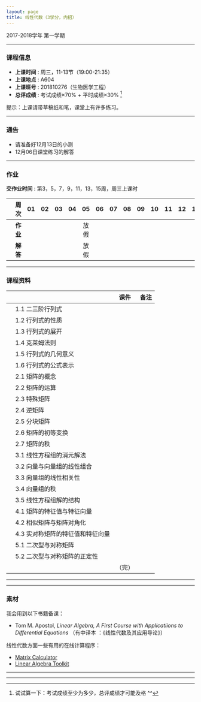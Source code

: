 ```yaml
---
layout: page
title: 线性代数（3学分，内招）
---
```



<p class="message">
  2017-2018学年 第一学期
</p>


---

### 课程信息


- __上课时间__ : 周三，11-13节（19:00-21:35）
- __上课地点__ : A604
- __上课班号__ : 201810276（生物医学工程）
- __总评成绩__ : 考试成绩×70% + 平时成绩×30% [^exam]

[^exam]: 试试算一下：考试成绩至少为多少，总评成绩才可能及格 ^^

提示：上课请带草稿纸和笔，课堂上有许多练习。

---

### 通告

- 请准备好12月13日的小测
- 12月06日课堂练习的解答 <a href="HW_sol/Ex_20171206_sol.pdf" target="_blank"><i class="fa fa-file-pdf-o" aria-hidden="true"></i></a>

---

### 作业

__交作业时间__ : 第3，5，7，9，11，13，15周，周三上课时

|        |    周次    | 01 | 02 | 03 |	04 | 05 | 06 |07 | 08 | 09 | 10 | 11 | 12 | 13 | 14 | |
|:--------:|--------:|:------:|:------:|:------:|:------:|:------:|:------:|:------:|:------:|:------:|:------:|:------:|:------:|:------:|:------:|:------:|
|	| __作业__ 	|	<a href="HW/HW_01_2017.pdf" target="_blank"><i class="fa fa-file-pdf-o" aria-hidden="true"></i></a>   | <a href="HW/HW_02_2017.pdf" target="_blank"><i class="fa fa-file-pdf-o" aria-hidden="true"></i></a>	| <a href="HW/HW_03_2017.pdf" target="_blank"><i class="fa fa-file-pdf-o" aria-hidden="true"></i></a>	 	|	 <a href="HW/HW_04_2017.pdf" target="_blank"><i class="fa fa-file-pdf-o" aria-hidden="true"></i></a>	|	放假   | <a href="HW/HW_06_2017.pdf" target="_blank"><i class="fa fa-file-pdf-o" aria-hidden="true"></i></a> | <a href="HW/HW_07_2017.pdf" target="_blank"><i class="fa fa-file-pdf-o" aria-hidden="true"></i></a> |<a href="HW/HW_08_2017.pdf" target="_blank"><i class="fa fa-file-pdf-o" aria-hidden="true"></i></a> | <a href="HW/HW_09_2017.pdf" target="_blank"><i class="fa fa-file-pdf-o" aria-hidden="true"></i></a> | <a href="HW/HW_10_2017.pdf" target="_blank"><i class="fa fa-file-pdf-o" aria-hidden="true"></i></a> | <a href="HW/HW_11_2017.pdf" target="_blank"><i class="fa fa-file-pdf-o" aria-hidden="true"></i></a> |<a href="HW/HW_12_2017.pdf" target="_blank"><i class="fa fa-file-pdf-o" aria-hidden="true"></i></a> |<a href="HW/HW_13_2017.pdf" target="_blank"><i class="fa fa-file-pdf-o" aria-hidden="true"></i></a> |<a href="HW/HW_14_2017.pdf" target="_blank"><i class="fa fa-file-pdf-o" aria-hidden="true"></i></a> |（完） |
|	| __解答__ 	|	<a href="HW_sol/HW_01_sol_2017.pdf" target="_blank"><i class="fa fa-file-pdf-o" aria-hidden="true"></i></a>   |   <a href="HW_sol/HW_02_sol_2017.pdf" target="_blank"><i class="fa fa-file-pdf-o" aria-hidden="true"></i></a> 	|	<a href="HW_sol/HW_03_sol_2017.pdf" target="_blank"><i class="fa fa-file-pdf-o" aria-hidden="true"></i></a>     |	<a href="HW_sol/HW_04_sol_2017.pdf" target="_blank"><i class="fa fa-file-pdf-o" aria-hidden="true"></i></a> 	|		放假   | <a href="HW_sol/HW_06_sol_2017.pdf" target="_blank"><i class="fa fa-file-pdf-o" aria-hidden="true"></i></a>	| <a href="HW_sol/HW_07_sol_2017.pdf" target="_blank"><i class="fa fa-file-pdf-o" aria-hidden="true"></i></a> | <a href="HW_sol/HW_08_sol_2017.pdf" target="_blank"><i class="fa fa-file-pdf-o" aria-hidden="true"></i></a> |<a href="HW_sol/HW_09_sol_2017.pdf" target="_blank"><i class="fa fa-file-pdf-o" aria-hidden="true"></i></a>   | <a href="HW_sol/HW_10_sol_2017.pdf" target="_blank"><i class="fa fa-file-pdf-o" aria-hidden="true"></i></a>   |	<a href="HW_sol/HW_11_sol_2017.pdf" target="_blank"><i class="fa fa-file-pdf-o" aria-hidden="true"></i></a> | <a href="HW_sol/HW_12_sol_2017.pdf" target="_blank"><i class="fa fa-file-pdf-o" aria-hidden="true"></i></a>	| 	|		|	|

---


### 课程资料

|        |        | 课件 |	备注 |
|:--------:|:--------|:-----:|:------:|
|  | 1.1 二三阶行列式 |  <a href="lectures/1_1_二三阶行列式_2017.pdf" target="_blank"><i class="fa fa-file-pdf-o" aria-hidden="true"></i></a>     |     |
|  | 1.2 行列式的性质 |  <a href="lectures/1_2_行列式的定义与性质_2017.pdf" target="_blank"><i class="fa fa-file-pdf-o" aria-hidden="true"></i></a>   |     |
|  | 1.3 行列式的展开 |    <a href="lectures/1_3_行列式的展开_2017.pdf" target="_blank"><i class="fa fa-file-pdf-o" aria-hidden="true"></i></a>     |     |
|  | 1.4 克莱姆法则 |    <a href="lectures/1_4_克莱姆法则_2017.pdf" target="_blank"><i class="fa fa-file-pdf-o" aria-hidden="true"></i></a>     |     |
|  | 1.5 行列式的几何意义 |   <a href="lectures/1_5_行列式的几何意义_2017.pdf" target="_blank"><i class="fa fa-file-pdf-o" aria-hidden="true"></i></a>     |     |
|  | 1.6 行列式的公式表示 |   <a href="lectures/1_6_行列式的公式表示_2017.pdf" target="_blank"><i class="fa fa-file-pdf-o" aria-hidden="true"></i></a>    |     |
|  | 2.1 矩阵的概念 | <a href="lectures/2_1_矩阵的概念_2017.pdf" target="_blank"><i class="fa fa-file-pdf-o" aria-hidden="true"></i></a>     |     |
|  | 2.2 矩阵的运算 |  <a href="lectures/2_2_矩阵的运算_2017.pdf" target="_blank"><i class="fa fa-file-pdf-o" aria-hidden="true"></i></a>       |     |
|  | 2.3 特殊矩阵 |   <a href="lectures/2_3_特殊矩阵_2017.pdf" target="_blank"><i class="fa fa-file-pdf-o" aria-hidden="true"></i></a>      |     |
|  | 2.4 逆矩阵 |  <a href="lectures/2_4_逆矩阵_2017.pdf" target="_blank"><i class="fa fa-file-pdf-o" aria-hidden="true"></i></a>   |        |
|  | 2.5 分块矩阵 |  <a href="lectures/2_5_分块矩阵_2017.pdf" target="_blank"><i class="fa fa-file-pdf-o" aria-hidden="true"></i></a>    |       |
|  | 2.6 矩阵的初等变换 |   <a href="lectures/2_6_矩阵的初等变换_2017.pdf" target="_blank"><i class="fa fa-file-pdf-o" aria-hidden="true"></i></a>     |     |
|  | 2.7 矩阵的秩 |  <a href="lectures/2_7_矩阵的秩_2017.pdf" target="_blank"><i class="fa fa-file-pdf-o" aria-hidden="true"></i></a>   |         |
|  | 3.1 线性方程组的消元解法 |  <a href="lectures/3_1_线性方程组的消元解法_2017.pdf" target="_blank"><i class="fa fa-file-pdf-o" aria-hidden="true"></i></a>     |         |
|  | 3.2 向量与向量组的线性组合 | <a href="lectures/3_2_向量与向量组的线性组合_2017.pdf" target="_blank"><i class="fa fa-file-pdf-o" aria-hidden="true"></i></a>     |        |
|  | 3.3 向量组的线性相关性 | <a href="lectures/3_3_向量组的线性相关性_2017.pdf" target="_blank"><i class="fa fa-file-pdf-o" aria-hidden="true"></i></a>    |           |
|  | 3.4 向量组的秩 | <a href="lectures/3_4_向量组的秩_2017.pdf" target="_blank"><i class="fa fa-file-pdf-o" aria-hidden="true"></i></a>    |         |
|  | 3.5 线性方程组解的结构 | <a href="lectures/3_5_线性方程组解的结构_2017.pdf" target="_blank"><i class="fa fa-file-pdf-o" aria-hidden="true"></i></a>   |          |
|  | 4.1 矩阵的特征值与特征向量 |  <a href="lectures/4_1_矩阵的特征值与特征向量_2017.pdf" target="_blank"><i class="fa fa-file-pdf-o" aria-hidden="true"></i></a>   |        |
|  | 4.2 相似矩阵与矩阵对角化 | <a href="lectures/4_2_相似矩阵与矩阵对角化_2017.pdf" target="_blank"><i class="fa fa-file-pdf-o" aria-hidden="true"></i></a>     |     |
|  | 4.3 实对称矩阵的特征值和特征向量 |  <a href="lectures/4_3_实对称矩阵的特征值和特征向量_2017.pdf" target="_blank"><i class="fa fa-file-pdf-o" aria-hidden="true"></i></a>      |     |
|  | 5.1 二次型与对称矩阵 |    <a href="lectures/5_1_二次型与对称矩阵_2017.pdf" target="_blank"><i class="fa fa-file-pdf-o" aria-hidden="true"></i></a>   |         |
|  | 5.2 二次型与对称矩阵的正定性 |    <a href="lectures/5_2_二次型与对称矩阵的正定性_2017.pdf" target="_blank"><i class="fa fa-file-pdf-o" aria-hidden="true"></i></a>    |     |
|  | |    （完）    |     |

---

---

### 素材

我会用到以下书籍备课：

- Tom M. Apostol, *Linear Algebra, A First Course with Applicatiions to Differential Equations* （有中译本 ：《线性代数及其应用导论》）


线性代数方面一些有用的在线计算程序：

- [Matrix Calculator](https://matrixcalc.org/en/)
- [Linear Algebra Toolkit](http://www.math.odu.edu/~bogacki/cgi-bin/lat.cgi)


---

---